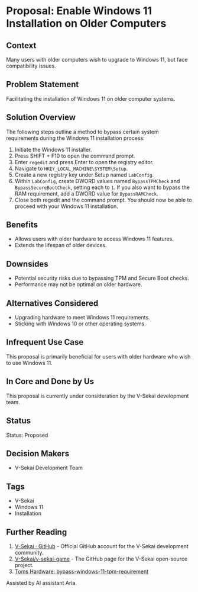 # Proposal: Enable Windows 11 Installation on Older Computers

## Context

Many users with older computers wish to upgrade to Windows 11, but face compatibility issues.

## Problem Statement

Facilitating the installation of Windows 11 on older computer systems.

## Solution Overview

The following steps outline a method to bypass certain system requirements during the Windows 11 installation process:

1. Initiate the Windows 11 installer.
2. Press SHIFT + F10 to open the command prompt.
3. Enter `regedit` and press Enter to open the registry editor.
4. Navigate to `HKEY_LOCAL_MACHINE\SYSTEM\Setup`.
5. Create a new registry key under Setup named `LabConfig`.
6. Within `LabConfig`, create DWORD values named `BypassTPMCheck` and `BypassSecureBootCheck`, setting each to `1`. If you also want to bypass the RAM requirement, add a DWORD value for `BypassRAMCheck`.
7. Close both regedit and the command prompt. You should now be able to proceed with your Windows 11 installation.

## Benefits

- Allows users with older hardware to access Windows 11 features.
- Extends the lifespan of older devices.

## Downsides

- Potential security risks due to bypassing TPM and Secure Boot checks.
- Performance may not be optimal on older hardware.

## Alternatives Considered

- Upgrading hardware to meet Windows 11 requirements.
- Sticking with Windows 10 or other operating systems.

## Infrequent Use Case

This proposal is primarily beneficial for users with older hardware who wish to use Windows 11.

## In Core and Done by Us

This proposal is currently under consideration by the V-Sekai development team.

## Status

Status: Proposed

## Decision Makers

- V-Sekai Development Team

## Tags

- V-Sekai
- Windows 11
- Installation

## Further Reading

1. [V-Sekai · GitHub](https://github.com/v-sekai) - Official GitHub account for the V-Sekai development community.
2. [V-Sekai/v-sekai-game](https://github.com/v-sekai/v-sekai-game) - The GitHub page for the V-Sekai open-source project.
3. [Toms Hardware: bypass-windows-11-tpm-requirement](https://www.tomshardware.com/how-to/bypass-windows-11-tpm-requirement)

Assisted by AI assistant Aria.
